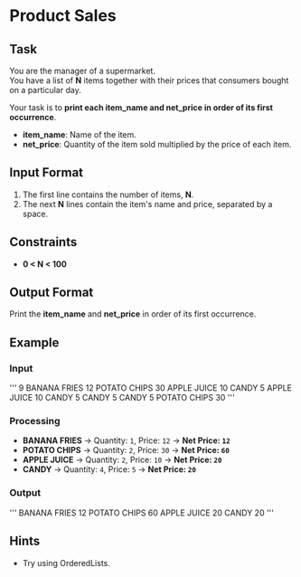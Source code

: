 # Product Sales 

## Task
You are the manager of a supermarket.  
You have a list of **N** items together with their prices that consumers bought on a particular day.  

Your task is to **print each item_name and net_price in order of its first occurrence**.

- **item_name**: Name of the item.  
- **net_price**: Quantity of the item sold multiplied by the price of each item.  

## Input Format
1. The first line contains the number of items, **N**.
2. The next **N** lines contain the item's name and price, separated by a space.

## Constraints
- **0 < N < 100**

## Output Format
Print the **item_name** and **net_price** in order of its first occurrence.

## Example

### Input
'''
9
BANANA FRIES 12
POTATO CHIPS 30
APPLE JUICE 10
CANDY 5
APPLE JUICE 10
CANDY 5
CANDY 5
CANDY 5
POTATO CHIPS 30
'''

### Processing
- **BANANA FRIES** → Quantity: `1`, Price: `12` → **Net Price: `12`**
- **POTATO CHIPS** → Quantity: `2`, Price: `30` → **Net Price: `60`**
- **APPLE JUICE** → Quantity: `2`, Price: `10` → **Net Price: `20`**
- **CANDY** → Quantity: `4`, Price: `5` → **Net Price: `20`**

### Output
'''
BANANA FRIES 12
POTATO CHIPS 60
APPLE JUICE 20
CANDY 20
'''

## Hints
- Try using OrderedLists.
